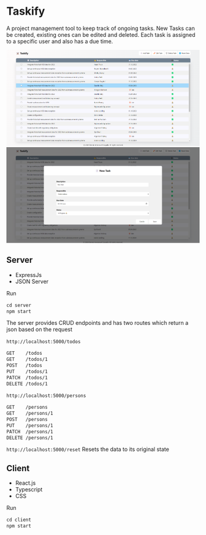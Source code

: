 # Taskify 

A project management tool to keep track of ongoing tasks. New Tasks can be created, existing ones can be edited and deleted. Each task is assigned to a specific user and also has a due time.

<p align="center">
<img src="./assets/TaskifyHome.png" alt="drawing" />
<img src="./assets/TaskifyNewTask.png" alt="drawing"/>
</p>

## Server


- ExpressJs
- JSON Server

Run
````
cd server
npm start
````


The server provides CRUD endpoints and has two routes which return a json based on the request

`http://localhost:5000/todos`
````
GET    /todos
GET    /todos/1
POST   /todos
PUT    /todos/1
PATCH  /todos/1
DELETE /todos/1
````
`http://localhost:5000/persons`
````
GET    /persons
GET    /persons/1
POST   /persons
PUT    /persons/1
PATCH  /persons/1
DELETE /persons/1
````

`http://localhost:5000/reset`
Resets the data to its original state

## Client
- React.js
- Typescript
- CSS

Run
````
cd client
npm start
````


